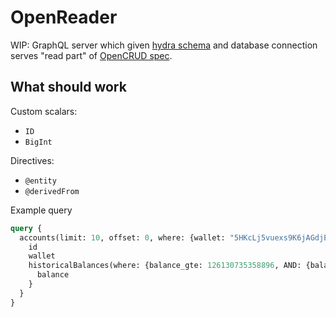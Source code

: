 # OpenReader

WIP: GraphQL server which given [hydra schema](https://docs.subsquid.io/schema-spec) and database connection
serves "read part" of [OpenCRUD spec](https://www.opencrud.org).

## What should work

Custom scalars:

* `ID`
* `BigInt`

Directives:

* `@entity`
* `@derivedFrom`

Example query

```graphql
query {
  accounts(limit: 10, offset: 0, where: {wallet: "5HKcLj5vuexs9K6jAGdjErKijVFciLQzWBoJtj7cmrqe6GpB"}) {
    id
    wallet
    historicalBalances(where: {balance_gte: 126130735358896, AND: {balance_lt: "126130735358897"}}) {
      balance
    }
  }
}
```
